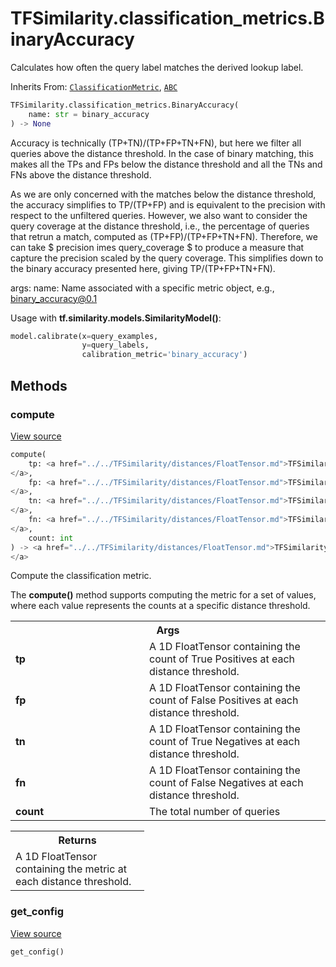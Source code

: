 # TFSimilarity.classification_metrics.BinaryAccuracy





Calculates how often the query label matches the derived lookup label.

Inherits From: [`ClassificationMetric`](../../TFSimilarity/callbacks/ClassificationMetric.md), [`ABC`](../../TFSimilarity/distances/ABC.md)

```python
TFSimilarity.classification_metrics.BinaryAccuracy(
    name: str = binary_accuracy
) -> None
```



<!-- Placeholder for "Used in" -->

Accuracy is technically (TP+TN)/(TP+FP+TN+FN), but here we filter all
queries above the distance threshold. In the case of binary matching, this
makes all the TPs and FPs below the distance threshold and all the TNs and
FNs above the distance threshold.

As we are only concerned with the matches below the distance threshold, the
accuracy simplifies to TP/(TP+FP) and is equivalent to the precision with
respect to the unfiltered queries. However, we also want to consider the
query coverage at the distance threshold, i.e., the percentage of queries
that retrun a match, computed as (TP+FP)/(TP+FP+TN+FN). Therefore, we can
take $ precision    imes query_coverage $ to produce a measure that capture
the precision scaled by the query coverage. This simplifies down to the
binary accuracy presented here, giving TP/(TP+FP+TN+FN).

args:
    name: Name associated with a specific metric object, e.g.,
    binary_accuracy@0.1

Usage with <b>tf.similarity.models.SimilarityModel()</b>:

```python
model.calibrate(x=query_examples,
                y=query_labels,
                calibration_metric='binary_accuracy')
```

## Methods

<h3 id="compute">compute</h3>

<a target="_blank" href="https://github.com/tensorflow/similarity/blob/main/tensorflow_similarity/classification_metrics/binary_accuracy.py#L53-L80">View source</a>

```python
compute(
    tp: <a href="../../TFSimilarity/distances/FloatTensor.md">TFSimilarity.distances.FloatTensor```
</a>,
    fp: <a href="../../TFSimilarity/distances/FloatTensor.md">TFSimilarity.distances.FloatTensor```
</a>,
    tn: <a href="../../TFSimilarity/distances/FloatTensor.md">TFSimilarity.distances.FloatTensor```
</a>,
    fn: <a href="../../TFSimilarity/distances/FloatTensor.md">TFSimilarity.distances.FloatTensor```
</a>,
    count: int
) -> <a href="../../TFSimilarity/distances/FloatTensor.md">TFSimilarity.distances.FloatTensor```
</a>
```


Compute the classification metric.

The <b>compute()</b> method supports computing the metric for a set of
values, where each value represents the counts at a specific distance
threshold.

<!-- Tabular view -->
 <table class="responsive fixed orange">
<colgroup><col width="214px"><col></colgroup>
<tr><th colspan="2">Args</th></tr>

<tr>
<td>
<b>tp</b>
</td>
<td>
A 1D FloatTensor containing the count of True Positives at each
distance threshold.
</td>
</tr><tr>
<td>
<b>fp</b>
</td>
<td>
A 1D FloatTensor containing the count of False Positives at each
distance threshold.
</td>
</tr><tr>
<td>
<b>tn</b>
</td>
<td>
A 1D FloatTensor containing the count of True Negatives at each
distance threshold.
</td>
</tr><tr>
<td>
<b>fn</b>
</td>
<td>
A 1D FloatTensor containing the count of False Negatives at each
distance threshold.
</td>
</tr><tr>
<td>
<b>count</b>
</td>
<td>
The total number of queries
</td>
</tr>
</table>



<!-- Tabular view -->
 <table class="responsive fixed orange">
<colgroup><col width="214px"><col></colgroup>
<tr><th colspan="2">Returns</th></tr>
<tr class="alt">
<td colspan="2">
A 1D FloatTensor containing the metric at each distance threshold.
</td>
</tr>

</table>



<h3 id="get_config">get_config</h3>

<a target="_blank" href="https://github.com/tensorflow/similarity/blob/main/tensorflow_similarity/classification_metrics/classification_metric.py#L58-L63">View source</a>

```python
get_config()
```








